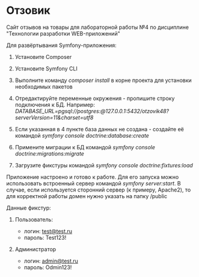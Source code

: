 # Отзовик
Сайт отзывов на товары для лабораторной работы №4 по дисциплине "Технологии разработки WEB-приложений" 

Для развёртывания Symfony-приложения:

1. Установите Composer

2. Установите Symfony CLI

3. Выполните команду *composer install* в корне проекта для установки необходимых пакетов

4. Отредактируйте переменные окружения - пропишите строку подключения к БД. Например: *DATABASE_URL=pgsql://postgres:@127.0.0.1:5432/otzovik48?serverVersion=11&charset=utf8*

5. Если указанная в 4 пункте база данных не создана - создайте её командой *symfony console doctrine:database:create*

6. Примените миграции к БД командой *symfony console doctrine:migrations:migrate*

7. Загрузите фикстуры командой *symfony console doctrine:fixtures:load*

Приложение настроено и готово к работе. Для его запуска можно использовать встроенный сервер командой *symfony server:start*. В случае, если используется
сторонний сервер (к примеру, Apache2), то для корректной работы домен нужно указать на папку /public

Данные фикстур:
1. Пользователь:
    - логин: test@test.ru
    - пароль: Test123!
    
2. Администратор
    - логин: admin@test.ru
    - пароль: Odmin123!